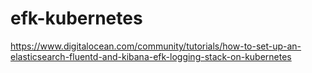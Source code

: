 # efk-kubernetes

https://www.digitalocean.com/community/tutorials/how-to-set-up-an-elasticsearch-fluentd-and-kibana-efk-logging-stack-on-kubernetes
